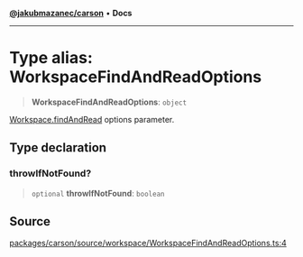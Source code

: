 [**@jakubmazanec/carson**](../README.md) • **Docs**

---

# Type alias: WorkspaceFindAndReadOptions

> **WorkspaceFindAndReadOptions**: `object`

[Workspace.findAndRead](../classes/Workspace.md#findandread) options parameter.

## Type declaration

### throwIfNotFound?

> `optional` **throwIfNotFound**: `boolean`

## Source

[packages/carson/source/workspace/WorkspaceFindAndReadOptions.ts:4](https://github.com/jakubmazanec/js-tools/blob/4653f1571319b3537b5a901a19e171562b7727e5/packages/carson/source/workspace/WorkspaceFindAndReadOptions.ts#L4)

